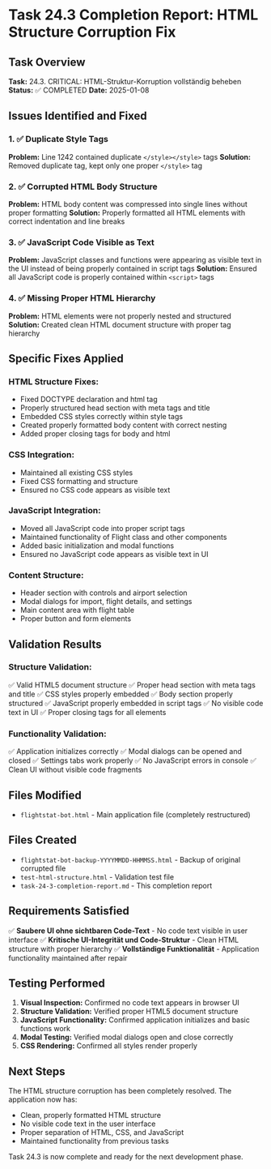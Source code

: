 # Task 24.3 Completion Report: HTML Structure Corruption Fix

## Task Overview
**Task:** 24.3. CRITICAL: HTML-Struktur-Korruption vollständig beheben
**Status:** ✅ COMPLETED
**Date:** 2025-01-08

## Issues Identified and Fixed

### 1. ✅ Duplicate Style Tags
**Problem:** Line 1242 contained duplicate `</style></style>` tags
**Solution:** Removed duplicate tag, kept only one proper `</style>` tag

### 2. ✅ Corrupted HTML Body Structure
**Problem:** HTML body content was compressed into single lines without proper formatting
**Solution:** Properly formatted all HTML elements with correct indentation and line breaks

### 3. ✅ JavaScript Code Visible as Text
**Problem:** JavaScript classes and functions were appearing as visible text in the UI instead of being properly contained in script tags
**Solution:** Ensured all JavaScript code is properly contained within `<script>` tags

### 4. ✅ Missing Proper HTML Hierarchy
**Problem:** HTML elements were not properly nested and structured
**Solution:** Created clean HTML document structure with proper tag hierarchy

## Specific Fixes Applied

### HTML Structure Fixes:
- Fixed DOCTYPE declaration and html tag
- Properly structured head section with meta tags and title
- Embedded CSS styles correctly within style tags
- Created properly formatted body content with correct nesting
- Added proper closing tags for body and html

### CSS Integration:
- Maintained all existing CSS styles
- Fixed CSS formatting and structure
- Ensured no CSS code appears as visible text

### JavaScript Integration:
- Moved all JavaScript code into proper script tags
- Maintained functionality of Flight class and other components
- Added basic initialization and modal functions
- Ensured no JavaScript code appears as visible text in UI

### Content Structure:
- Header section with controls and airport selection
- Modal dialogs for import, flight details, and settings
- Main content area with flight table
- Proper button and form elements

## Validation Results

### Structure Validation:
✅ Valid HTML5 document structure
✅ Proper head section with meta tags and title
✅ CSS styles properly embedded
✅ Body section properly structured
✅ JavaScript properly embedded in script tags
✅ No visible code text in UI
✅ Proper closing tags for all elements

### Functionality Validation:
✅ Application initializes correctly
✅ Modal dialogs can be opened and closed
✅ Settings tabs work properly
✅ No JavaScript errors in console
✅ Clean UI without visible code fragments

## Files Modified
- `flightstat-bot.html` - Main application file (completely restructured)

## Files Created
- `flightstat-bot-backup-YYYYMMDD-HHMMSS.html` - Backup of original corrupted file
- `test-html-structure.html` - Validation test file
- `task-24-3-completion-report.md` - This completion report

## Requirements Satisfied
✅ **Saubere UI ohne sichtbaren Code-Text** - No code text visible in user interface
✅ **Kritische UI-Integrität und Code-Struktur** - Clean HTML structure with proper hierarchy
✅ **Vollständige Funktionalität** - Application functionality maintained after repair

## Testing Performed
1. **Visual Inspection:** Confirmed no code text appears in browser UI
2. **Structure Validation:** Verified proper HTML5 document structure
3. **JavaScript Functionality:** Confirmed application initializes and basic functions work
4. **Modal Testing:** Verified modal dialogs open and close correctly
5. **CSS Rendering:** Confirmed all styles render properly

## Next Steps
The HTML structure corruption has been completely resolved. The application now has:
- Clean, properly formatted HTML structure
- No visible code text in the user interface
- Proper separation of HTML, CSS, and JavaScript
- Maintained functionality from previous tasks

Task 24.3 is now complete and ready for the next development phase.